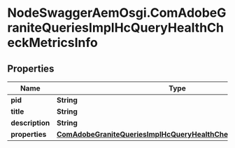 # NodeSwaggerAemOsgi.ComAdobeGraniteQueriesImplHcQueryHealthCheckMetricsInfo

## Properties
Name | Type | Description | Notes
------------ | ------------- | ------------- | -------------
**pid** | **String** |  | [optional] 
**title** | **String** |  | [optional] 
**description** | **String** |  | [optional] 
**properties** | [**ComAdobeGraniteQueriesImplHcQueryHealthCheckMetricsProperties**](ComAdobeGraniteQueriesImplHcQueryHealthCheckMetricsProperties.md) |  | [optional] 


